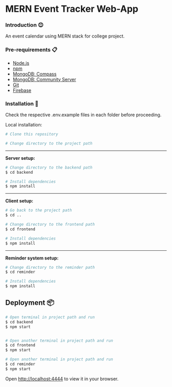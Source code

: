 # MERN Event Tracker Web-App

### Introduction 😊

An event calendar using MERN stack for college project.

### Pre-requirements 📋

* [Node.js](https://nodejs.org/dist/v20.11.0/node-v20.11.0-x64.msi)
* [npm](https://www.npmjs.com/)
* [MongoDB: Compass](https://www.mongodb.com/try/download/compass)
* [MongoDB: Community Server](https://www.mongodb.com/try/download/community)
* [Git](https://git-scm.com/)
* [Firebase](https://console.firebase.google.com/)

### Installation 🔧

Check the respective .env.example files in each folder before proceeding.

Local installation:

```bash
# Clone this repository

# Change directory to the project path
```

---

**Server setup:**
```bash
# Change directory to the backend path
$ cd backend

# Install dependencies
$ npm install

```
---

**Client setup:**
```bash
# Go back to the project path
$ cd ..

# Change directory to the frontend path
$ cd frontend

# Install dependencies
$ npm install

```
---

**Reminder system setup:**
```bash
# Change directory to the reminder path
$ cd reminder

# Install dependencies
$ npm install

```
## Deployment 📦

```bash
# Open terminal in project path and run
$ cd backend
$ npm start


# Open another terminal in project path and run
$ cd frontend
$ npm start

# Open another terminal in project path and run
$ cd reminder
$ npm start
```
Open [http://localhost:4444](http://localhost:4444) to view it in your browser.
